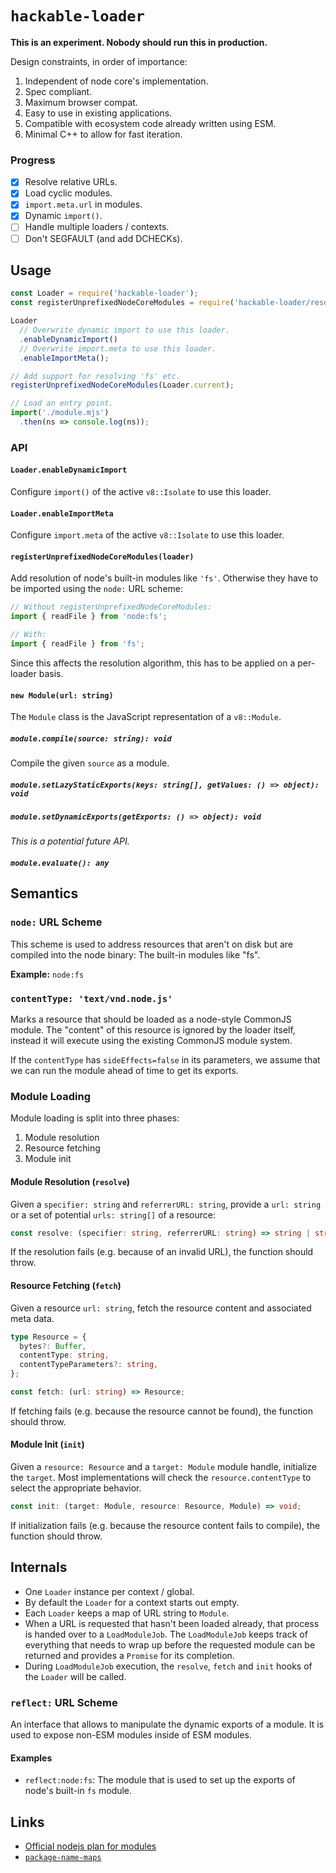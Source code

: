 # `hackable-loader`

**This is an experiment. Nobody should run this in production.**

Design constraints, in order of importance:

1. Independent of node core's implementation.
1. Spec compliant.
1. Maximum browser compat.
1. Easy to use in existing applications.
1. Compatible with ecosystem code already written using ESM.
1. Minimal C++ to allow for fast iteration.

### Progress

- [x] Resolve relative URLs.
- [x] Load cyclic modules.
- [x] `import.meta.url` in modules.
- [x] Dynamic `import()`.
- [ ] Handle multiple loaders / contexts.
- [ ] Don't SEGFAULT (and add DCHECKs).

## Usage

```js
const Loader = require('hackable-loader');
const registerUnprefixedNodeCoreModules = require('hackable-loader/resolve/node-core');

Loader
  // Overwrite dynamic import to use this loader.
  .enableDynamicImport()
  // Overwrite import.meta to use this loader.
  .enableImportMeta();

// Add support for resolving 'fs' etc.
registerUnprefixedNodeCoreModules(Loader.current);

// Load an entry point.
import('./module.mjs')
  .then(ns => console.log(ns));
```

### API

#### `Loader.enableDynamicImport`

Configure `import()` of the active `v8::Isolate` to use this loader.

#### `Loader.enableImportMeta`

Configure `import.meta` of the active `v8::Isolate` to use this loader.

#### `registerUnprefixedNodeCoreModules(loader)`

Add resolution of node's built-in modules like `'fs'`.
Otherwise they have to be imported using the `node:` URL scheme:

```js
// Without registerUnprefixedNodeCoreModules:
import { readFile } from 'node:fs';

// With:
import { readFile } from 'fs';
```

Since this affects the resolution algorithm,
this has to be applied on a per-loader basis.

#### `new Module(url: string)`

The `Module` class is the JavaScript representation of a `v8::Module`.

##### `module.compile(source: string): void`

Compile the given `source` as a module.

##### `module.setLazyStaticExports(keys: string[], getValues: () => object): void`

##### `module.setDynamicExports(getExports: () => object): void`

*This is a potential future API.*

##### `module.evaluate(): any`

## Semantics

### `node:` URL Scheme

This scheme is used to address resources that aren't on disk
but are compiled into the node binary: The built-in modules like "fs".

**Example:** `node:fs`

### `contentType: 'text/vnd.node.js'`

Marks a resource that should be loaded as a node-style CommonJS module.
The "content" of this resource is ignored by the loader itself,
instead it will execute using the existing CommonJS module system.

If the `contentType` has `sideEffects=false` in its parameters,
we assume that we can run the module ahead of time to get its exports.

### Module Loading

Module loading is split into three phases:

1. Module resolution
1. Resource fetching
1. Module init

#### Module Resolution (`resolve`)

Given a `specifier: string` and `referrerURL: string`,
provide a `url: string` or a set of potential `urls: string[]` of a resource:

```ts
const resolve: (specifier: string, referrerURL: string) => string | string[];
```

If the resolution fails (e.g. because of an invalid URL),
the function should throw.

#### Resource Fetching (`fetch`)

Given a resource `url: string`,
fetch the resource content and associated meta data.

```ts
type Resource = {
  bytes?: Buffer,
  contentType: string,
  contentTypeParameters?: string,
};

const fetch: (url: string) => Resource;
```

If fetching fails (e.g. because the resource cannot be found),
the function should throw.

#### Module Init (`init`)

Given a `resource: Resource` and a `target: Module` module handle,
initialize the `target`.
Most implementations will check the `resource.contentType`
to select the appropriate behavior.

```ts
const init: (target: Module, resource: Resource, Module) => void;
```

If initialization fails (e.g. because the resource content fails to compile),
the function should throw.

## Internals

* One `Loader` instance per context / global.
* By default the `Loader` for a context starts out empty.
* Each `Loader` keeps a map of URL string to `Module`.
* When a URL is requested that hasn't been loaded already,
  that process is handed over to a `LoadModuleJob`.
  The `LoadModuleJob` keeps track of everything that needs to wrap up
  before the requested module can be returned
  and provides a `Promise` for its completion.
* During `LoadModuleJob` execution, the `resolve`, `fetch` and `init` hooks
  of the `Loader` will be called.

### `reflect:` URL Scheme

An interface that allows to manipulate the dynamic exports of a module.
It is used to expose non-ESM modules inside of ESM modules.

#### Examples

* `reflect:node:fs`: The module that is used to set up the exports of node's
  built-in `fs` module.

## Links

* [Official nodejs plan for modules](https://github.com/nodejs/modules/blob/master/doc/plan-for-new-modules-implementation.md)
* [`package-name-maps`](https://github.com/domenic/package-name-maps/blob/url-based/README.md#import-urls)
